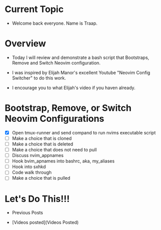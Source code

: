 # Current Topic
  - Welcome back everyone.  Name is Traap.

# Overview
  - Today I will review and demonstrate a bash script that Bootstraps, Remove and
    Switch Neovim configuration.

  - I was inspired by Elijah Manor's excellent Youtube "Neovim Config Switcher"
    to do this work.

  - I encourage you to what Elijah's video if you haven already.

# Bootstrap, Remove, or Switch Neovim Configurations
  - [X] Open tmux-runner and send compand to run nvims executable script
  - [ ] Make a choice that is cloned
  - [ ] Make a choice that is deleted
  - [ ] Make a choice that does not need to pull
  - [ ] Discuss nvim_appnames
  - [ ] Hook bvim_apnames into bashrc, aka, my_aliases
  - [ ] Hook into sxhkd
  - [ ] Code walk through
  - [ ] Make a choice that is pulled

# Let's Do This!!!
  - Previous Posts

  - [Videos posted](Videos Posted)

